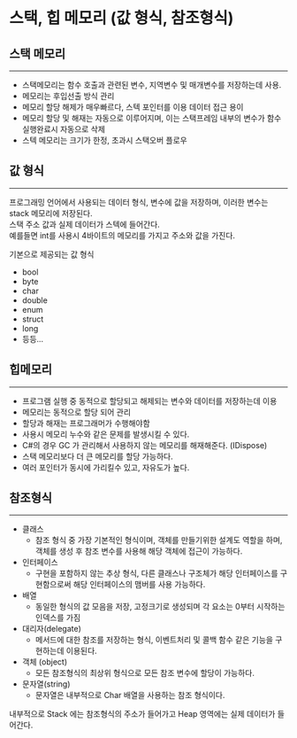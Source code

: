# 스택, 힙 메모리 (값 형식, 참조형식)
## 스택 메모리
---
* 스택메모리는 함수 호출과 관련된 변수, 지역변수 및 매개변수를 저장하는데 사용.
* 메모리는 후입선출 방식 관리
* 메모리 할당 해제가 매우빠르다, 스텍 포인터를 이용 데이터 접근 용이
* 메모리 할당 및 해재는 자동으로 이루어지며, 이는 스택프레임 내부의 변수가 함수 실행완료시 자동으로 삭제
* 스텍 메모리는 크기가 한정, 초과시 스택오버 플로우
  
## 값 형식
---
프로그래밍 언어에서 사용되는 데이터 형식, 변수에 값을 저장하며, 이러한 변수는 stack 메모리에 저장된다.  
스택 주소 값과 실제 데이터가 스텍에 들어간다.  
예를들면 int를 사용시 4바이트의 메모리를 가지고 주소와 값을 가진다.

기본으로 제공되는 값 형식  
* bool
* byte
* char
* double
* enum
* struct
* long
* 등등...

## 힙메모리
---
* 프로그램 실행 중 동적으로 할당되고 해제되는 변수와 데이터를 저장하는데 이용
* 메모리는 동적으로 할당 되어 관리
* 할당과 해재는 프로그래머가 수행해야함
* 사용시 메모리 누수와 같은 문제를 발생시킬 수 있다.
* C#의 경우 GC 가 관리해서 사용하지 않는 메모리를 해재해준다. (IDispose)
* 스택 메모리보다 더 큰 메모리를 할당 가능하다.
* 여러 포인터가 동시에 가리킬수 있고, 자유도가 높다.

## 참조형식
---
* 클래스
  * 참조 형식 중 가장 기본적인 형식이며, 객체를 만들기위한 설계도 역할을 하며, 객체를 생성 후 참조 변수를 사용해 해당 객체에 접근이 가능하다.
* 인터페이스
  * 구현을 포함하지 않는 추상 형식, 다른 클래스나 구조체가 해당 인터페이스를 구현함으로써 해당 인터페이스의 맴버를 사용 가능하다.
* 배열
  * 동일한 형식의 값 모음을 저장, 고정크기로 생성되며 각 요소는 0부터 시작하는 인덱스를 가짐
* 대리자(delegate)
  * 메서드에 대한 참조를 저장하는 형식, 이벤트처리 및 콜백 함수 같은 기능을 구현하는데 이용된다.
* 객체 (object)
  * 모든 참조형식의 최상위 형식으로 모든 참조 변수에 할당이 가능하다.
* 문자열(string)
  * 문자열은 내부적으로 Char 배열을 사용하는 참조 형식이다.

내부적으로 Stack 에는 참조형식의 주소가 들어가고 Heap 영역에는 실제 데이터가 들어간다.


